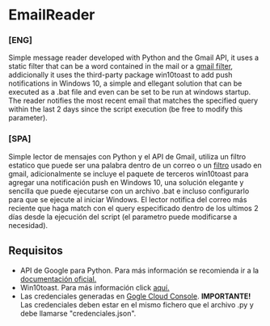 # EmailReader

### [ENG]
Simple message reader developed with Python and the Gmail API, it uses a static filter that can be a word contained in the mail or a [gmail filter](https://developers.google.com/gmail/api/guides/filtering), addicionally it uses the third-party package win10toast to add push notifications in Windows 10, a simple and ellegant solution that can be executed as a .bat file and even can be set to be run at windows startup. The reader notifies the most recent email that matches the specified query within the last 2 days since the script execution (be free to modify this parameter).

### [SPA]
Simple lector de mensajes con Python y el API de Gmail, utiliza un filtro estatico que puede ser una palabra dentro de un correo o un [filtro](https://developers.google.com/gmail/api/guides/filtering) usado en gmail, adicionalmente se incluye el paquete de terceros win10toast para agregar una notificación push en Windows 10, una solución elegante y sencilla que puede ejecutarse con un archivo .bat e incluso configurarlo para que se ejecute al iniciar Windows. El lector notifica del correo más reciente que haga match con el query especificado dentro de los ultimos 2 días desde la ejecución del script (el parametro puede modificarse a necesidad).

## Requisitos

- API de Google para Python. Para más información se recomienda ir a la [documentación oficial.](https://developers.google.com/gmail/api/quickstart/python)
- Win10toast. Para más información click [aquí.](https://pypi.org/project/win10toast/)
- Las credenciales generadas en [Gogle Cloud Console](https://developers.google.com/workspace/guides/create-credentials). **IMPORTANTE!** Las credenciales deben estar en el mismo fichero que el archivo .py y debe llamarse "credenciales.json".

